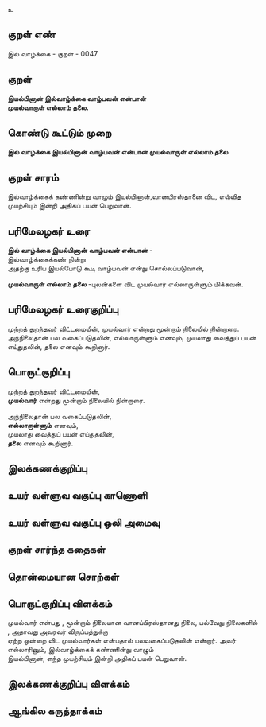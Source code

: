 உ

## குறள் எண் 

இல் வாழ்க்கை - குறள் - 0047
## குறள் 

**இயல்பினான் இல்வாழ்க்கை வாழ்பவன் என்பான்  
முயல்வாருள் எல்லாம் தலை.** 

## கொண்டு கூட்டும் முறை

**இல் வாழ்க்கை இயல்பினான் வாழ்பவன் என்பான் முயல்வாருள் எல்லாம் தலை**  

## குறள் சாரம் 

இல்வாழ்க்கைக் கண்ணின்று வாழும் இயல்பினான்,வானபிரஸ்தானை விட, எவ்வித முயற்சியும் இன்றி அதிகப் பயன் பெறுவான்.

## பரிமேலழகர் உரை

**இல் வாழ்க்கை இயல்பினான் வாழ்பவன் என்பான்** -  
இல்வாழ்க்கைக்கண் நின்று  
அதற்கு உரிய இயல்போடு கூடி வாழ்பவன் என்று சொல்லப்படுவான்,  

**முயல்வாருள் எல்லாம் தலை** -புலன்களை விட முயல்வார் எல்லாருள்ளும் மிக்கவன். 

## பரிமேலழகர் உரைகுறிப்பு   

முற்றத் துறந்தவர் விட்டமையின், முயல்வார் என்றது மூன்றாம் நிலையில் நின்றாரை.  
அந்நிலைதான் பல வகைப்படுதலின், எல்லாருள்ளும் எனவும், முயலாது வைத்துப் பயன் எய்துதலின், தலை எனவும் கூறினார்.  

## பொருட்குறிப்பு 

முற்றத் துறந்தவர் விட்டமையின்,  
**முயல்வார்** என்றது மூன்றாம் நிலையில் நின்றாரை.  

அந்நிலைதான் பல வகைப்படுதலின்,  
**எல்லாருள்ளும்** எனவும்,  
முயலாது வைத்துப் பயன் எய்துதலின்,  
**தலை** எனவும் கூறினார்.

## இலக்கணக்குறிப்பு  


## உயர் வள்ளுவ வகுப்பு காணொளி


## உயர் வள்ளுவ வகுப்பு ஒலி அமைவு 

 
## குறள் சார்ந்த கதைகள் 


## தொன்மையான சொற்கள்


## பொருட்குறிப்பு விளக்கம்

முயல்வார் என்பது , மூன்றாம் நிலையான வானப்பிரஸ்தானது நிலை, பல்வேறு நிலைகளில் , அதாவது அவரவர் விருப்பத்துக்கு  
ஏற்ற ஒன்றை விட முயல்வார்கள் என்பதால் பலவகைப்படுதலின் என்றார். அவர் எல்லாரினும், இல்வாழ்க்கைக் கண்ணின்று வாழும்  
இயல்பினான், எந்த முயற்சியும் இன்றி அதிகப் பயன் பெறுவான்.

## இலக்கணக்குறிப்பு விளக்கம்


## ஆங்கில கருத்தாக்கம் 



